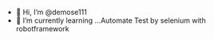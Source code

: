 - 👋 Hi, I’m @demose111
- 🌱 I’m currently learning ...Automate Test by selenium with robotframework

<!---
demose111/demose111 is a ✨ special ✨ repository because its `README.md` (this file) appears on your GitHub profile.
You can click the Preview link to take a look at your changes.
--->
